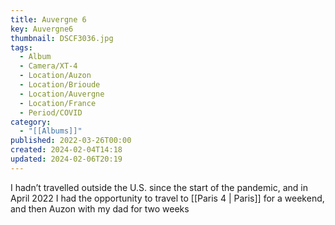 ```yaml
---
title: Auvergne 6
key: Auvergne6
thumbnail: DSCF3036.jpg
tags:
  - Album
  - Camera/XT-4
  - Location/Auzon
  - Location/Brioude
  - Location/Auvergne
  - Location/France
  - Period/COVID
category:
  - "[[Albums]]"
published: 2022-03-26T00:00
created: 2024-02-04T14:18
updated: 2024-02-06T20:19
---
```

I hadn’t travelled outside the U.S. since the start of the pandemic, and in April 2022 I had the opportunity to travel to [[Paris 4 | Paris]] for a weekend, and then Auzon with my dad for two weeks
